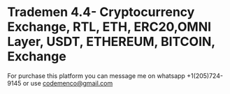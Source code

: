 # Trademen 4.4- Cryptocurrency Exchange, RTL, ETH, ERC20,OMNI Layer, USDT, ETHEREUM, BITCOIN, Exchange

For purchase this platform you can message me on whatsapp +1(205)724-9145 or use codemenco@gmail.com
